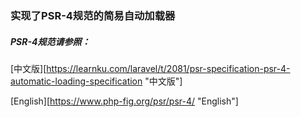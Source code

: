 ### 实现了PSR-4规范的简易自动加载器

##### PSR-4规范请参照：

[中文版][https://learnku.com/laravel/t/2081/psr-specification-psr-4-automatic-loading-specification "中文版"]

[English][https://www.php-fig.org/psr/psr-4/ "English"] 












